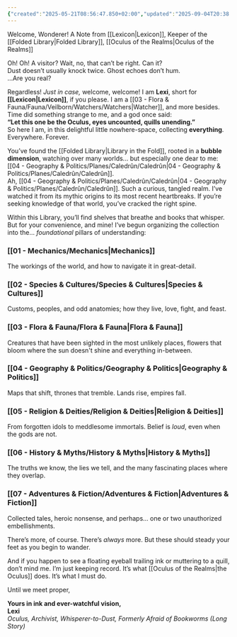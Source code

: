 ```yaml
---
{"created":"2025-05-21T08:56:47.850+02:00","updated":"2025-09-04T20:38:34.000+02:00","cssclasses":null,"tags":["gardenEntry"],"dg-publish":true,"dg-home":"true","permalink":"/00-administrative/welcome/","dgPassFrontmatter":true}
---
```


Welcome, Wonderer!
A Note from [[Lexicon\|Lexicon]], Keeper of the [[Folded Library\|Folded Library]], [[Oculus of the Realms\|Oculus of the Realms]]

Oh! Oh! A visitor? Wait, no, that can’t be right. Can it?  
Dust doesn’t usually knock twice. Ghost echoes don’t hum.  
...Are you real?

Regardless! _Just in case,_ welcome, welcome! I am **Lexi**, short for **[[Lexicon\|Lexicon]]**, if you please. I am a [[03 - Flora & Fauna/Fauna/Veilborn/Watchers/Watchers\|Watcher]], and more besides. Time did something strange to me, and a god once said:  
**“Let this one be the Oculus, eyes uncounted, quills unending.”**  
So here I am, in this delightful little nowhere-space, collecting **everything**.  
Everywhere. Forever.

You’ve found the [[Folded Library\|Library in the Fold]], rooted in a **bubble dimension**, watching over many worlds... but especially one dear to me: [[04 - Geography & Politics/Planes/Caledrûn/Caledrûn\|04 - Geography & Politics/Planes/Caledrûn/Caledrûn]].  
Ah,  [[04 - Geography & Politics/Planes/Caledrûn/Caledrûn\|04 - Geography & Politics/Planes/Caledrûn/Caledrûn]]. Such a curious, tangled realm. I’ve watched it from its mythic origins to its most recent heartbreaks. If you’re seeking knowledge of that world, you’ve cracked the right spine.

Within this Library, you’ll find shelves that breathe and books that whisper. But for your convenience, and mine! I’ve begun organizing the collection into the... _foundational_ pillars of understanding:

### [[01 - Mechanics/Mechanics\|Mechanics]]
The workings of the world, and how to navigate it in great-detail.

### [[02 - Species & Cultures/Species & Cultures\|Species & Cultures]] 
Customs, peoples, and odd anatomies; how they live, love, fight, and feast.

### [[03 - Flora & Fauna/Flora & Fauna\|Flora & Fauna]]
Creatures that have been sighted in the most unlikely places, flowers that bloom where the sun doesn't shine and everything in-between.

### [[04 - Geography & Politics/Geography & Politics\|Geography & Politics]]  
Maps that shift, thrones that tremble. Lands rise, empires fall.

### [[05 - Religion & Deities/Religion & Deities\|Religion & Deities]]
From forgotten idols to meddlesome immortals. Belief is _loud_, even when the gods are not.

### [[06 - History & Myths/History & Myths\|History & Myths]]   
The truths we know, the lies we tell, and the many fascinating places where they overlap.

### [[07 - Adventures & Fiction/Adventures & Fiction\|Adventures & Fiction]]  
Collected tales, heroic nonsense, and perhaps… one or two unauthorized embellishments.

There’s more, of course. There’s _always_ more. But these should steady your feet as you begin to wander.

And if you happen to see a floating eyeball trailing ink or muttering to a quill, don’t mind me. I’m just keeping record. It’s what [[Oculus of the Realms\|the Oculus]] does. It’s what I must do.

Until we meet proper,

**Yours in ink and ever-watchful vision,**  
**Lexi**  
_Oculus, Archivist, Whisperer-to-Dust, Formerly Afraid of Bookworms (Long Story)_